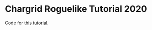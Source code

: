 # Chargrid Roguelike Tutorial 2020

Code for [this tutorial](https://gridbugs.org/roguelike-tutorial-2020/).
